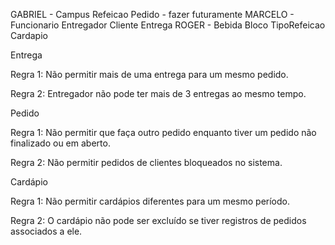GABRIEL -
    Campus
    Refeicao
    Pedido - fazer futuramente
MARCELO -
    Funcionario
    Entregador
    Cliente
    Entrega
ROGER - 
    Bebida
    Bloco
    TipoRefeicao
    Cardapio

Entrega

Regra 1: Não permitir mais de uma entrega para um mesmo pedido.

Regra 2: Entregador não pode ter mais de 3 entregas ao mesmo tempo.

Pedido

Regra 1: Não permitir que faça outro pedido enquanto tiver um pedido não finalizado ou em aberto.

Regra 2: Não permitir pedidos de clientes bloqueados no sistema. 

Cardápio

Regra 1: Não permitir cardápios diferentes para um mesmo período.

Regra 2: O cardápio não pode ser excluído se tiver registros de pedidos associados a ele.